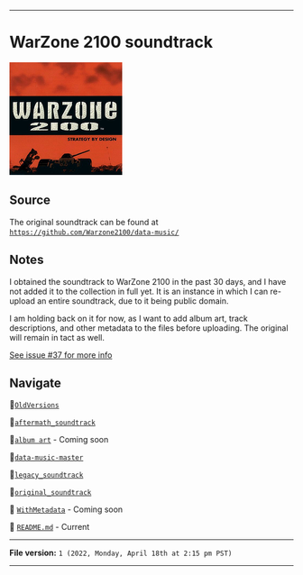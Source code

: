 
***

# WarZone 2100 soundtrack

![/Music/1.1%20Music%20(GitHub)/Part%201/WarZone2100_OST/original_soundtrack/albumcover.png](/Music/1.1%20Music%20(GitHub)/Part%201/WarZone2100_OST/original_soundtrack/albumcover.png)

## Source

The original soundtrack can be found at [`https://github.com/Warzone2100/data-music/`](https://github.com/Warzone2100/data-music/)

## Notes

I obtained the soundtrack to WarZone 2100 in the past 30 days, and I have not added it to the collection in full yet. It is an instance in which I can re-upload an entire soundtrack, due to it being public domain.

I am holding back on it for now, as I want to add album art, track descriptions, and other metadata to the files before uploading. The original will remain in tact as well. 

[See issue #37 for more info](https://github.com/seanpm2001/SeansAudioDB/issues/37/)

## Navigate

📁️[`OldVersions`](/Music/1.1%20Music%20(GitHub)/Part%201/WarZone2100_OST/!OldVersions/)

📁️[`aftermath_soundtrack`](/Music/1.1%20Music%20(GitHub)/Part%201/WarZone2100_OST/aftermath_soundtrack/)

📁️[`album art`](/Music/1.1%20Music%20(GitHub)/Part%201/WarZone2100_OST/AlbumArt/) - Coming soon

📁️[`data-music-master`](/Music/1.1%20Music%20(GitHub)/Part%201/WarZone2100_OST/data-music-master)

📁️[`legacy_soundtrack`](/Music/1.1%20Music%20(GitHub)/Part%201/WarZone2100_OST/legacy_soundtrack/)

📁️[`original_soundtrack`](/Music/1.1%20Music%20(GitHub)/Part%201/WarZone2100_OST/original_soundtrack/)

📁️ [`WithMetadata`](/Music/1.1%20Music%20(GitHub)/Part%201/WarZone2100_OST/WithMetadata/) - Coming soon

📜️ [`README.md`](/Music/1.1%20Music%20(GitHub)/Part%201/WarZone2100_OST/README.md) - Current

***

**File version:** `1 (2022, Monday, April 18th at 2:15 pm PST)`

***
